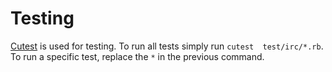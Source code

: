 # Testing 

[Cutest](cutest) is used for testing. To run all tests simply run `cutest 
test/irc/*.rb`. To run a specific test, replace the `*` in the previous
command.

[cutest]: https://github.com/djanowski/cutest